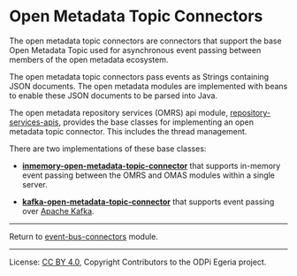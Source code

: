 <!-- SPDX-License-Identifier: CC-BY-4.0 -->
<!-- Copyright Contributors to the ODPi Egeria project 2020. -->
  
# Open Metadata Topic Connectors

The open metadata topic connectors are connectors that support
the base Open Metadata Topic used for asynchronous event passing between members of
the open metadata ecosystem.

The open metadata topic connectors pass events as Strings containing JSON documents.
The open metadata modules are implemented with beans to enable these JSON documents
to be parsed into Java.

The open metadata repository services (OMRS) api
module, [repository-services-apis](../../../../repository-services/repository-services-apis),
provides the base classes for implementing an open metadata
topic connector.  This includes the thread management.

There are two implementations of these base classes:

* **[inmemory-open-metadata-topic-connector](inmemory-open-metadata-topic-connector)** that
supports in-memory event passing between the OMRS and OMAS modules within a single server.

* **[kafka-open-metadata-topic-connector](kafka-open-metadata-topic-connector)** that
supports event passing over [Apache Kafka](https://kafka.apache.org).



----
Return to [event-bus-connectors](..) module.


----
License: [CC BY 4.0](https://creativecommons.org/licenses/by/4.0/),
Copyright Contributors to the ODPi Egeria project.
